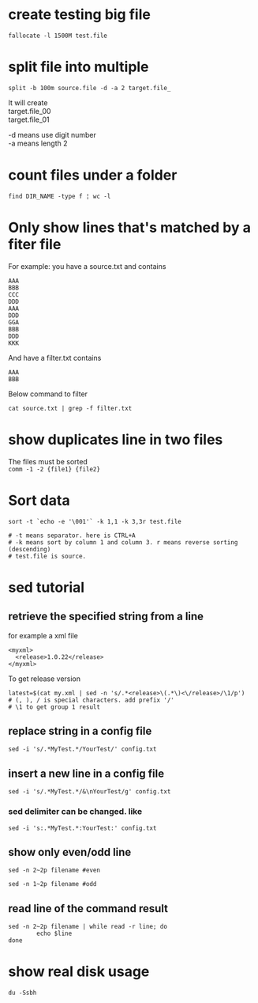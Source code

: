 # create testing big file
`fallocate -l 1500M test.file`

# split file into multiple
`split -b 100m source.file -d -a 2 target.file_`

It will create  
target.file_00  
target.file_01  

-d means use digit number  
-a means length 2

# count files under a folder
`find DIR_NAME -type f ¦ wc -l`

# Only show lines that's matched by a fiter file
For example: you have a source.txt and contains
```
AAA
BBB
CCC
DDD
AAA
DDD
GGA
BBB
DDD
KKK
```
And have a filter.txt contains
```
AAA
BBB
```
Below command to filter

`
cat source.txt | grep -f filter.txt
`

# show duplicates line in two files
The files must be sorted  
`
comm -1 -2 {file1} {file2}
`

# Sort data
```
sort -t `echo -e '\001'` -k 1,1 -k 3,3r test.file

# -t means separator. here is CTRL+A
# -k means sort by column 1 and column 3. r means reverse sorting (descending)
# test.file is source.
```

# sed tutorial
## retrieve the specified string from a line  
for example a xml file
```
<myxml>
  <release>1.0.22</release>
</myxml>
```
To get release version
```
latest=$(cat my.xml | sed -n 's/.*<release>\(.*\)<\/release>/\1/p')
# (, ), / is special characters. add prefix '/'
# \1 to get group 1 result
```

## replace string in a config file
```
sed -i 's/.*MyTest.*/YourTest/' config.txt
```

## insert a new line in a config file
```
sed -i 's/.*MyTest.*/&\nYourTest/g' config.txt
```

### sed delimiter can be changed. like
```
sed -i 's:.*MyTest.*:YourTest:' config.txt
```

## show only even/odd line
```
sed -n 2~2p filename #even

sed -n 1~2p filename #odd
```

##  read line of the command result
```
sed -n 2~2p filename | while read -r line; do
        echo $line
done
```

# show real disk usage
`du -Ssbh`
